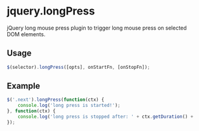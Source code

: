 jquery.longPress
================

jQuery long mouse press plugin to trigger long mouse press on selected DOM elements.


Usage
-----

```js
$(selector).longPress([opts], onStartFn, [onStopFn]);
```

Example
-------

```js
$('.next').longPress(function(ctx) {
    console.log('long press is started!');
}, function(ctx) {
    console.log('long press is stopped after: ' + ctx.getDuration() + ' ms');
});
```
